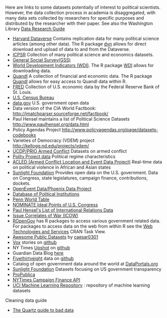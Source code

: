 <!--
.. title: List of Data
-->

Here are links to some datasets potentially of interest to political scientists. However, the data collection process in academia is disaggregated, with many data sets collected by researchers for specific purposes and distributed by the researcher with their paper. 
See also the Washington Library [Data Research Guide](http://guides.lib.uw.edu/c.php?g=341607&p=2299327)

- [Harvard Dataverse](https://dataverse.harvard.edu/) Contains replication data for many political science articles (among other data). The R package [dvn](https://cran.r-project.org/web/packages/dvn/index.html) allows for direct download and upload of data to and from the Dataverse.
- [ICPSR](http://www.icpsr.umich.edu/icpsrweb/landing.jsp) Collection of many political science and economics datasets.
- [General Social Survey(GSS)](http://www3.norc.org/GSS+Website/)
- [World Development Indicators (WDI)](http://data.worldbank.org/data-catalog/world-development-indicators). The R package [WDI](https://cran.r-project.org/web/packages/WDI/index.html) allows for downloading data.
- [Quandl](https://www.quandl.com/) A collection of financial and economic data. The R package [Quandl](https://www.quandl.com/tools/r) allows for easy access to Quandl data within R.
- [FRED](https://research.stlouisfed.org/fred2/) Collection of U.S. economic data by the Federal Reserve Bank of St. Louis.
- [U.S. Census Bureau](http://www.census.gov/) 
- [data.gov](https://cran.r-project.org/web/views/WebTechnologies.html) U.S. government open data
- Data version of the CIA World Factbook: <http://jmatchparser.sourceforge.net/factbook/>
- Paul Hensel maintains a list of Political Science Datasets <http://www.paulhensel.org/data.html>
- Policy Agendas Project <http://www.policyagendas.org/page/datasets-codebooks>
- Varieties of Democracy (VDEM) project <http://kellogg.nd.edu/projects/vdem/>
- [UCDP/PRIO Armed Conflict](http://www.pcr.uu.se/research/ucdp/datasets/ucdp_prio_armed_conflict_dataset/) Datasets on armed conflict
- [Polity Project data](http://www.systemicpeace.org/polity/polity4.htm) Political regime characteristics
- [ACLED (Armed Conflict Location and Event Data Project)](http://www.acleddata.com/data/) Real-time data on political violence in African and Asian states
- [Sunlight Foundation](http://sunlightfoundation.com/) Provides open data on the U.S. government. Data on Congress, state legislatures, campaign finance, contributions, dockets.
- [OpenEvent Data/Phoenix Data Project](http://openeventdata.org/datasets/OEDA.datasets.php)
- [Database of Political Institutions](http://econ.worldbank.org/WBSITE/EXTERNAL/EXTDEC/EXTRESEARCH/0,,contentMDK:20649465~pagePK:64214825~piPK:64214943~theSitePK:469382,00.html)
- [Penn World Table](http://cid.econ.ucdavis.edu/pwt.html)
- [NOMINATE Ideal Points of U.S. Congress](http://voteview.com/)
- [Paul Hensel's List of International Relations Data](http://www.paulhensel.org/data.html)
- [Issue Correlates of War (ICOW)](http://www.paulhensel.org/icow.html)
- [ROpenGov](https://ropengov.github.io/) has R packages to access various government related data. For packages to access data on the web from within R see the [Web Technologies and Services](https://cran.r-project.org/web/views/WebTechnologies.html) CRAN Task View.
- [Awesome Public Datasets](https://github.com/caesar0301/awesome-public-datasets) by [caesar0301](https://github.com/caesar0301)
- [Vox](http://www.vox.com/) stories on [github](https://github.com/voxmedia/data-projects)
- NY Times [Upshot](http://www.nytimes.com/upshot/) on [github](https://github.com/TheUpshot)
- Guardian Data Blog [here](http://www.theguardian.com/news/datablog/interactive/2013/jan/14/all-our-datasets-index)
- [Fivethirtyeight](http://fivethirtyeight.com) data on [github](https://github.com/fivethirtyeight/data)
- Catalog of open government data around the world at [DataPortals.org](http://dataportals.org)
- [Sunlight Foundation](http://sunlightfoundation.com/)  Datasets focusing on US government transparency
- [ProPublica](https://www.propublica.org/data/)
- [NYTimes Campaign Finance API](http://developer.nytimes.com/docs/campaign_finance_api/)
- [UCI Machine Learning Repository](http://archive.ics.uci.edu/ml/) : repository of machine learning datasets

Cleaning data guide

- [The Quartz guide to bad data](https://github.com/Quartz/bad-data-guide)
